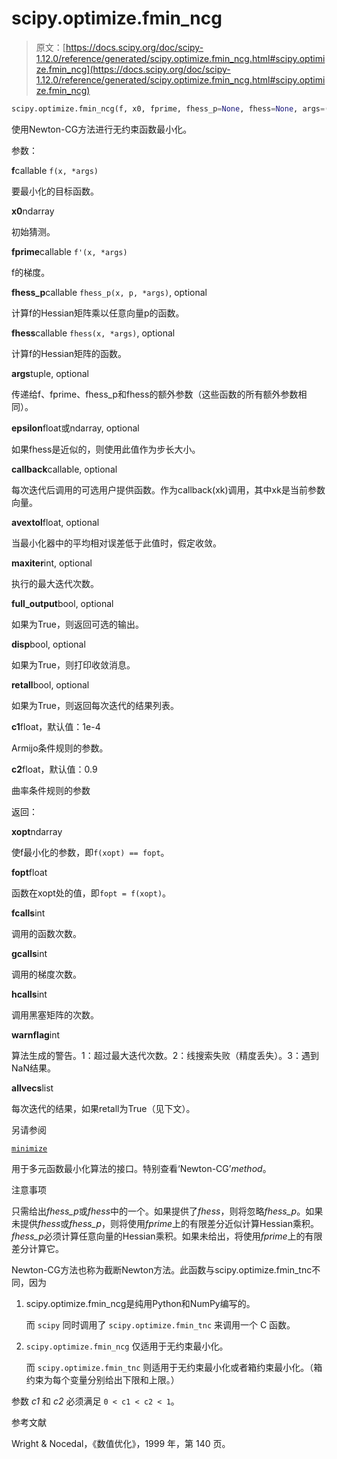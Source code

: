 # scipy.optimize.fmin_ncg

> 原文：[https://docs.scipy.org/doc/scipy-1.12.0/reference/generated/scipy.optimize.fmin_ncg.html#scipy.optimize.fmin_ncg](https://docs.scipy.org/doc/scipy-1.12.0/reference/generated/scipy.optimize.fmin_ncg.html#scipy.optimize.fmin_ncg)

```py
scipy.optimize.fmin_ncg(f, x0, fprime, fhess_p=None, fhess=None, args=(), avextol=1e-05, epsilon=1.4901161193847656e-08, maxiter=None, full_output=0, disp=1, retall=0, callback=None, c1=0.0001, c2=0.9)
```

使用Newton-CG方法进行无约束函数最小化。

参数：

**f**callable `f(x, *args)`

要最小化的目标函数。

**x0**ndarray

初始猜测。

**fprime**callable `f'(x, *args)`

f的梯度。

**fhess_p**callable `fhess_p(x, p, *args)`, optional

计算f的Hessian矩阵乘以任意向量p的函数。

**fhess**callable `fhess(x, *args)`, optional

计算f的Hessian矩阵的函数。

**args**tuple, optional

传递给f、fprime、fhess_p和fhess的额外参数（这些函数的所有额外参数相同）。

**epsilon**float或ndarray, optional

如果fhess是近似的，则使用此值作为步长大小。

**callback**callable, optional

每次迭代后调用的可选用户提供函数。作为callback(xk)调用，其中xk是当前参数向量。

**avextol**float, optional

当最小化器中的平均相对误差低于此值时，假定收敛。

**maxiter**int, optional

执行的最大迭代次数。

**full_output**bool, optional

如果为True，则返回可选的输出。

**disp**bool, optional

如果为True，则打印收敛消息。

**retall**bool, optional

如果为True，则返回每次迭代的结果列表。

**c1**float，默认值：1e-4

Armijo条件规则的参数。

**c2**float，默认值：0.9

曲率条件规则的参数

返回：

**xopt**ndarray

使f最小化的参数，即`f(xopt) == fopt`。

**fopt**float

函数在xopt处的值，即`fopt = f(xopt)`。

**fcalls**int

调用的函数次数。

**gcalls**int

调用的梯度次数。

**hcalls**int

调用黑塞矩阵的次数。

**warnflag**int

算法生成的警告。1：超过最大迭代次数。2：线搜索失败（精度丢失）。3：遇到NaN结果。

**allvecs**list

每次迭代的结果，如果retall为True（见下文）。

另请参阅

[`minimize`](scipy.optimize.minimize.html#scipy.optimize.minimize "scipy.optimize.minimize")

用于多元函数最小化算法的接口。特别查看‘Newton-CG’*method*。

注意事项

只需给出*fhess_p*或*fhess*中的一个。如果提供了*fhess*，则将忽略*fhess_p*。如果未提供*fhess*或*fhess_p*，则将使用*fprime*上的有限差分近似计算Hessian乘积。*fhess_p*必须计算任意向量的Hessian乘积。如果未给出，将使用*fprime*上的有限差分计算它。

Newton-CG方法也称为截断Newton方法。此函数与scipy.optimize.fmin_tnc不同，因为

1.  scipy.optimize.fmin_ncg是纯用Python和NumPy编写的。

    而 `scipy` 同时调用了 `scipy.optimize.fmin_tnc` 来调用一个 C 函数。

1.  `scipy.optimize.fmin_ncg` 仅适用于无约束最小化。

    而 `scipy.optimize.fmin_tnc` 则适用于无约束最小化或者箱约束最小化。（箱约束为每个变量分别给出下限和上限。）

参数 *c1* 和 *c2* 必须满足 `0 < c1 < c2 < 1`。

参考文献

Wright & Nocedal，《数值优化》，1999 年，第 140 页。
